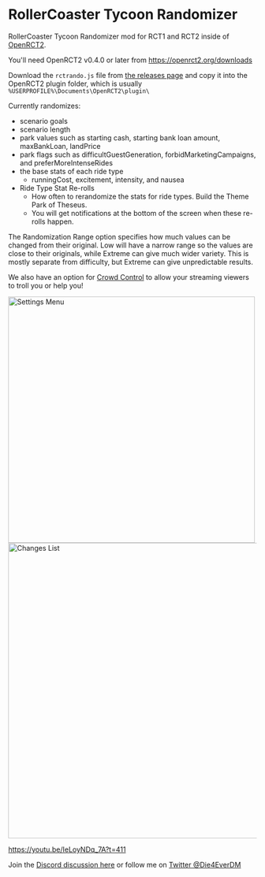 # RollerCoaster Tycoon Randomizer
RollerCoaster Tycoon Randomizer mod for RCT1 and RCT2 inside of [OpenRCT2](https://openrct2.org/).

You'll need OpenRCT2 v0.4.0 or later from https://openrct2.org/downloads

Download the `rctrando.js` file from [the releases page](https://github.com/Die4Ever/rollercoaster-tycoon-randomizer/releases) and copy it into the OpenRCT2 plugin folder, which is usually `%USERPROFILE%\Documents\OpenRCT2\plugin\`

Currently randomizes:
* scenario goals
* scenario length
* park values such as starting cash, starting bank loan amount, maxBankLoan, landPrice
* park flags such as difficultGuestGeneration, forbidMarketingCampaigns, and preferMoreIntenseRides
* the base stats of each ride type
    * runningCost, excitement, intensity, and nausea
* Ride Type Stat Re-rolls
    * How often to rerandomize the stats for ride types. Build the Theme Park of Theseus.
    * You will get notifications at the bottom of the screen when these re-rolls happen.

The Randomization Range option specifies how much values can be changed from their original. Low will have a narrow range so the values are close to their originals, while Extreme can give much wider variety. This is mostly separate from difficulty, but Extreme can give unpredictable results.

We also have an option for [Crowd Control](https://crowdcontrol.live/) to allow your streaming viewers to troll you or help you!

<img src="https://user-images.githubusercontent.com/30947252/181834752-c2b9653d-9178-4a98-a82e-290f39ca5d22.png" alt="Settings Menu" width="500"/>

<img src="https://user-images.githubusercontent.com/30947252/181834760-0bd41a28-e9a2-4102-8604-3317c1d4d7d4.png" alt="Changes List" width="600"/>

https://youtu.be/IeLoyNDq_7A?t=411

Join the [Discord discussion here](https://discord.gg/jjfKT9nYDR) or follow me on [Twitter @Die4EverDM](https://twitter.com/Die4EverDM)
